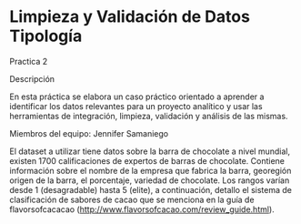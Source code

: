 # Limpieza y Validación de Datos Tipología
Practica 2

Descripción

En esta práctica se elabora un caso práctico orientado a aprender a identificar los datos
relevantes para un proyecto analítico y usar las herramientas de integración, limpieza, validación y análisis de las mismas. 

Miembros del equipo: Jennifer Samaniego

El dataset a utilizar tiene datos sobre la barra de chocolate a nivel mundial, existen 1700 calificaciones de expertos de barras de chocolate. Contiene información sobre el nombre de la empresa que fabrica la barra, georegión origen de la barra, el porcentaje, variedad de chocolate.
Los rangos varían desde 1 (desagradable) hasta 5 (elite), a continuación, detallo el sistema de clasificación de sabores de cacao que se menciona en la guía de flavorsofcacacao (http://www.flavorsofcacao.com/review_guide.html).



